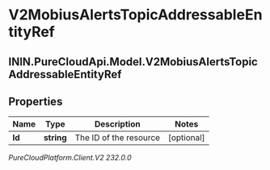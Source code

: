 # V2MobiusAlertsTopicAddressableEntityRef

## ININ.PureCloudApi.Model.V2MobiusAlertsTopicAddressableEntityRef

## Properties

|Name | Type | Description | Notes|
|------------ | ------------- | ------------- | -------------|
| **Id** | **string** | The ID of the resource | [optional] |



_PureCloudPlatform.Client.V2 232.0.0_

